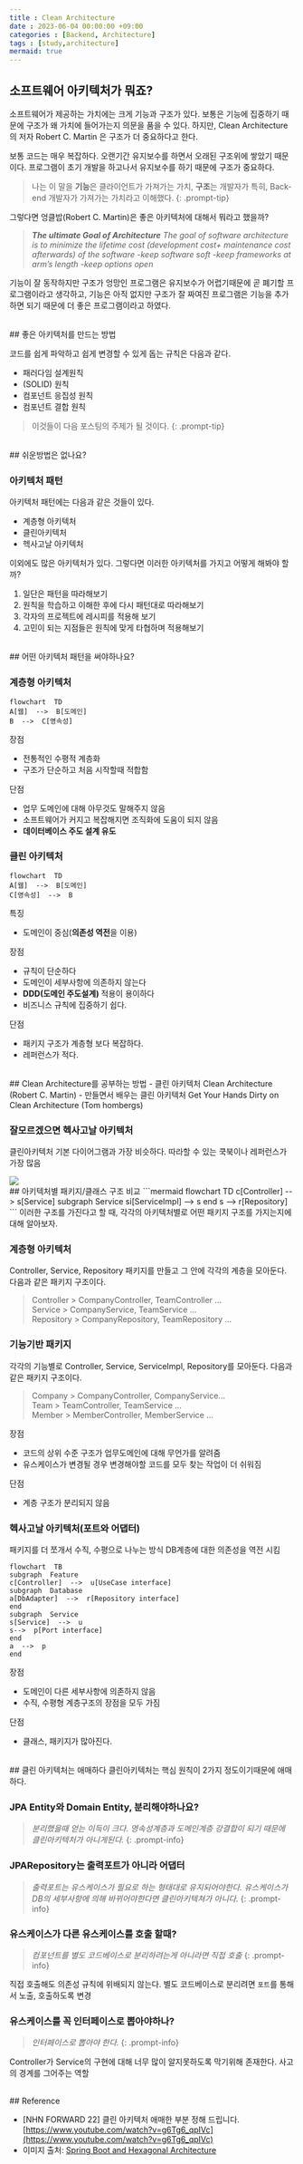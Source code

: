 ```yaml
---
title : Clean Architecture
date : 2023-06-04 00:00:00 +09:00
categories : [Backend, Architecture]
tags : [study,architecture] 
mermaid: true
---
```



## 소프트웨어 아키텍처가 뭐죠?

소프트웨어가 제공하는 가치에는 크게 기능과 구조가 있다.
보통은 기능에 집중하기 때문에 구조가 왜 가치에 들어가는지 의문을 품을 수 있다.
하지만, Clean Architecture의 저자 Robert C. Martin 은 구조가 더 중요하다고 한다.

보통 코드는 매우 복잡하다. 오랜기간 유지보수를 하면서 오래된 구조위에 쌓았기 때문이다. 프로그램이 초기 개발을 하고나서 유지보수를 하기 때문에 구조가 중요하다. 

>나는 이 말을 **기능**은 클라이언트가 가져가는 가치, **구조**는 개발자가 특히, Back-end 개발자가 가져가는 가치라고 이해했다. 
{: .prompt-tip}

그렇다면 엉클밥(Robert C. Martin)은 좋은 아키텍처에 대해서 뭐라고 했을까?
>***The ultimate Goal of Architecture**
The goal of software architecture is to minimize the lifetime cost (*development cost+ maintenance cost afterwards*) of the software 
-keep software soft
-keep frameworks at arm’s length
-keep options open*

기능이 잘 동작하지만 구조가 엉망인 프로그램은 유지보수가 어렵기때문에 곧 폐기할 프로그램이라고 생각하고, 기능은 아직 없지만 구조가 잘 짜여진 프로그램은 기능을 추가하면 되기 때문에 더 좋은 프로그램이라고 하였다.

<br>
## 좋은 아키텍처를 만드는 방법

코드를 쉽게 파악하고 쉽게 변경할 수 있게 돕는 규칙은 다음과 같다.

 - 패러다임 설계원칙
 - (SOLID) 원칙
 - 컴포넌트 응집성 원칙 
 - 컴포넌트 결합 원칙

>이것들이 다음 포스팅의 주제가 될 것이다.
{: .prompt-tip}

<br>
## 쉬운방법은 없나요?

### 아키텍처 패턴
아키텍처 패턴에는 다음과 같은 것들이 있다.
- 계층형 아키텍처
- 클린아키텍처
- 헥사고날 아키텍처

이외에도 많은 아키텍처가 있다. 그렇다면 이러한 아키텍처를 가지고 어떻게 해봐야 할까?

1. 일단은 패턴을 따라해보기
2. 원칙을 학습하고 이해한 후에 다시 패턴대로 따라해보기
3. 각자의 프로젝트에 레시피를 적용해 보기
4. 고민이 되는 지점들은 원칙에 맞게 타협하며 적용해보기

<br>
## 어떤 아키텍처 패턴을 써야하나요?

### 계층형 아키텍처
```mermaid 
flowchart  TD
A[웹]  -->  B[도메인]
B  -->  C[영속성]
```

장점
- 전통적인 수평적 계층화
- 구조가 단순하고 처음 시작할때 적합함

단점
- 업무 도메인에 대해 아무것도 말해주지 않음
- 소프트웨어가 커지고 복잡해지면 조직화에 도움이 되지 않음
- **데이터베이스 주도 설계 유도**



### 클린 아키텍처
```mermaid 
flowchart  TD
A[웹]  -->  B[도메인]
C[영속성]  -->  B
```
특징
- 도메인이 중심(**의존성 역전**을 이용)

장점
- 규칙이 단순하다
- 도메인이 세부사항에 의존하지 않는다
- **DDD(도메인 주도설계)** 적용이 용이하다
- 비즈니스 규칙에 집중하기 쉽다.

단점

- 패키지 구조가 계층형 보다 복잡하다.
- 레퍼런스가 적다.

<br>
## Clean Architecture를 공부하는 방법
- 클린 아키텍처  Clean Architecture (Robert C. Martin)
- 만들면서 배우는 클린 아키텍처  Get Your Hands Dirty on Clean Architecture (Tom hombergs)

### 잘모르겠으면 헥사고날 아키텍처
클린아키텍처 기본 다이어그램과 가장 비슷하다.
따라할 수 있는 쿡북이나 레퍼런스가 가장 많음

<img src="https://tech.osci.kr/wp-content/uploads/2023/03/hexagonal-architecture.png">

<br>
## 아키텍처별 패키지/클래스 구조 비교
```mermaid
flowchart  TD
c[Controller]  -->  s[Service]
subgraph  Service
si[ServiceImpl]  -->  s
end
s  -->  r[Repository]
```
이러한 구조를 가진다고 할 때, 각각의 아키텍처별로 어떤 패키지 구조를 가지는지에 대해 알아보자.

### 계층형 아키텍처
Controller, Service, Repository 패키지를 만들고 그 안에 각각의 계층을 모아둔다. 다음과 같은 패키지 구조이다.
>Controller > CompanyController, TeamController ...  
Service > CompanyService, TeamService ...  
Repository > CompanyRepository, TeamRepository ...

### 기능기반 패키지
각각의 기능별로 Controller, Service, ServiceImpl, Repository를 모아둔다.  다음과 같은 패키지 구조이다.
>  Company > CompanyController, CompanyService...  
Team > TeamController, TeamService ...  
Member > MemberController, MemberService ...

장점
- 코드의 상위 수준 구조가 업무도메인에 대해 무언가를 알려줌
- 유스케이스가 변경될 경우 변경해야할 코드를 모두 찾는 작업이 더 쉬워짐

단점
- 계층 구조가 분리되지 않음

### 헥사고날 아키텍처(포트와 어댑터)
패키지를 더 쪼개서 수직, 수평으로 나누는 방식
DB계층에 대한 의존성을 역전 시킴

```mermaid
flowchart  TB
subgraph  Feature
c[Controller]  -->  u[UseCase interface]
subgraph  Database
a[DbAdapter]  -->  r[Repository interface]
end
subgraph  Service
s[Service]  -->  u
s-->  p[Port interface]
end
a  -->  p
end
```

장점
- 도메인이 다른 세부사항에 의존하지 않음
- 수직, 수평형 계층구조의 장점을 모두 가짐

단점
- 클래스, 패키지가 많아진다.

<br>
##  클린 아키텍처는 애매하다
클린아키텍처는 핵심 원칙이 2가지 정도이기때문에 애매하다.

### JPA Entity와 Domain Entity, 분리해야하나요?
> *분리했을때 얻는 이득이 크다. 
영속성계층과 도메인계층 강결합이 되기 때문에 클린아키텍처가 아니게된다.*
{: .prompt-info}

### JPARepository는 출력포트가 아니라 어댑터
> *출력포트는 유스케이스가 필요로 하는 형태대로 유지되어야한다. 유스케이스가 DB의 세부사항에 의해 바뀌어야한다면 클린아키텍쳐가 아니다.*
{: .prompt-info}

### 유스케이스가 다른 유스케이스를 호출 할때?
>*컴포넌트를 별도 코드베이스로 분리하려는게 아니라면 직접 호출*
{: .prompt-info}

직접 호출해도 의존성 규칙에 위배되지 않는다. 별도 코드베이스로 분리려면 ```포트```를 통해서 노출,  호출하도록 변경

### 유스케이스를 꼭 인터페이스로 뽑아야하나?
> *인터페이스로 뽑아야 한다.*
{: .prompt-info}

Controller가 Service의 구현에 대해 너무 많이 알지못하도록 막기위해 존재한다. 사고의 경계를 그어주는 역할

<br>
## Reference

- [NHN FORWARD 22] 클린 아키텍처 애매한 부분 정해 드립니다. [https://www.youtube.com/watch?v=g6Tg6_qpIVc](https://www.youtube.com/watch?v=g6Tg6_qpIVc)
- 이미지 출처: [Spring Boot and Hexagonal Architecture](https://reflectoring.io/spring-hexagonal/)


